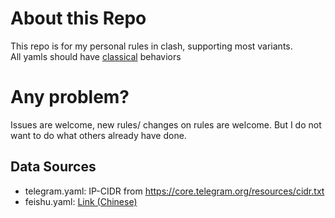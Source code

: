# About this Repo
This repo is for my personal rules in clash, supporting most variants.\
All yamls should have [classical](https://wiki.metacubex.one/config/rule-providers/content/#classical) behaviors
# Any problem?
Issues are welcome, new rules/ changes on rules are welcome. But I do not want to do what others already have done.

## Data Sources
- telegram.yaml: IP-CIDR from https://core.telegram.org/resources/cidr.txt
- feishu.yaml: [Link (Chinese)](https://www.feishu.cn/hc/zh-CN/articles/360044683233-%E9%85%8D%E7%BD%AE%E4%BC%81%E4%B8%9A%E5%86%85%E7%BD%91%E9%98%B2%E7%81%AB%E5%A2%99%E5%9F%9F%E5%90%8D%E5%92%8C%E7%99%BD%E5%90%8D%E5%8D%95#tabs0|lineguid-EwRIB)